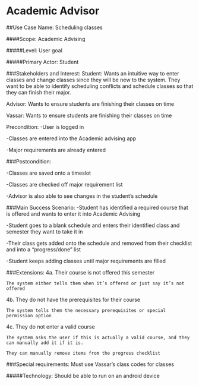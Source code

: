 # Academic Advisor
##Use Case Name: Scheduling classes

####Scope: Academic Advising

#####Level: User goal

#####Primary Actor: Student

###Stakeholders and Interest:
Student: Wants an intuitive way to enter classes and change classes since they will be new to the system. They want to be able to identify scheduling conflicts and schedule classes so that they can finish their major.

Advisor: Wants to ensure students are finishing their classes on time

Vassar: Wants to ensure students are finishing their classes on time

Precondition:
-User is logged in

-Classes are entered into the Academic advising app

-Major requirements are already entered

###Postcondition:

-Classes are saved onto a timeslot

-Classes are checked off major requirement list

-Advisor is also able to see changes in the student’s schedule

###Main Success Scenario:
-Student has identified a required course that is offered and wants to enter it into Academic Advising

-Student goes to a blank schedule and enters their identified class and semester they want to take it in

-Their class gets added onto the schedule and removed from their checklist and into a “progress/done” list

-Student keeps adding classes until major requirements are filled

###Extensions:
4a. Their course is not offered this semester

    The system either tells them when it’s offered or just say it’s not offered

4b. They do not have the prerequisites for their course

    The system tells them the necessary prerequisites or special permission option

4c. They do not enter a valid course

    The system asks the user if this is actually a valid course, and they can manually add it if it is.

    They can manually remove items from the progress checklist

###Special requirements:
Must use Vassar’s class codes for classes

#####Technology: Should be able to run on an android device
